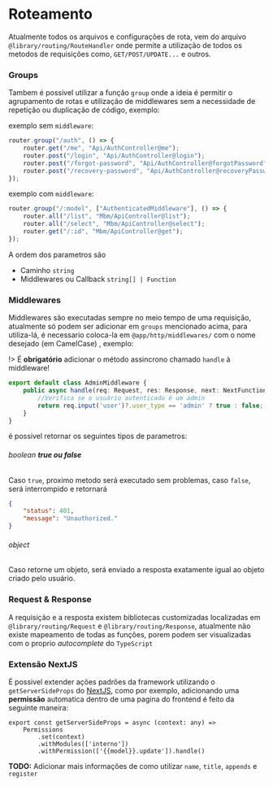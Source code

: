 # Roteamento
Atualmente todos os arquivos e configurações de rota, vem do arquivo `@library/routing/RouteHandler` onde permite a utilização de todos os metodos de requisições como, `GET/POST/UPDATE...` e outros.


### Groups
Tambem é possivel utilizar a função `group` onde a ideia é permitir o agrupamento de rotas e utilização de middlewares sem a necessidade de repetição ou duplicação de código, exemplo:

exemplo sem `middleware`:
```ts
router.group("/auth", () => {
    router.get("/me", "Api/AuthController@me");
    router.post("/login", "Api/AuthController@login");
    router.post("/forgot-password", "Api/AuthController@forgotPassword");
    router.post("/recovery-password", "Api/AuthController@recoveryPassword")
});
```

exemplo com `middleware`:
```ts
router.group("/:model", ["AuthenticatedMiddleware"], () => {
    router.all("/list", "Mbm/ApiController@list");
    router.all("/select", "Mbm/ApiController@select");
    router.get("/:id", "Mbm/ApiController@get");
});
```

A ordem dos parametros são
- Caminho `string`
- Middlewares ou Callback `string[] | Function`

### Middlewares
Middlewares são executadas sempre no meio tempo de uma requisição, atualmente só podem ser adicionar em `groups` mencionado acima, para utiliza-lá, é necessario coloca-la em `@app/http/middlewares/` com o nome desejado (em CamelCase) , exemplo: 

!> É **obrigatório** adicionar o método assincrono chamado `handle` à middleware!

```ts
export default class AdminMiddleware {
    public async handle(req: Request, res: Response, next: NextFunction) {
        //Verifica se o usuário autenticado é um admin
        return req.input('user')?.user_type == 'admin' ? true : false;
    }
}
```

é possivel retornar os seguintes tipos de parametros:
###### boolean **true ou false**
Caso `true`, proximo metodo será executado sem problemas, caso `false`, será interrompido e retornará
```json
{
    "status": 401,
    "message": "Unauthorized."
}
```
###### object
Caso retorne um objeto, será enviado a resposta exatamente igual ao objeto criado pelo usuário.

### Request & Response
A requisição e a resposta existem bibliotecas customizadas localizadas em `@library/routing/Request` e `@library/routing/Response`, atualmente não existe mapeamento de todas as funções, porem podem ser visualizadas com o proprio *autocomplete* do `TypeScript`

### Extensão NextJS
É possivel extender ações padrões da framework utilizando o `getServerSideProps` do [NextJS](https://nextjs.org/), como por exemplo, adicionando uma **permissão** automatica dentro de uma pagina do frontend é feito da seguinte maneira:

```tsx
export const getServerSideProps = async (context: any) => 
    Permissions
        .set(context)
        .withModules(['interno'])
        .withPermission(['{{model}}.update']).handle()
```

**TODO:** Adicionar mais informações de como utilizar `name`, `title`, `appends` e `register`
